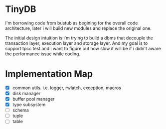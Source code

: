 # TinyDB

I'm borrowing code from bustub as begining for the overall code architecture, later i will build new modules and replace the original one.

The initial design intuition is i'm trying to build a dbms that decouple the transaction layer, execution layer and storage layer. And my goal is to support tpcc test and i want to figure out how slow it will be if i didn't aware the performance issue while coding.

# Implementation Map

- [x] common utils. i.e. logger, rwlatch, exception, macros
- [x] disk manager
- [x] buffer pool manager
- [x] type subsystem
- [ ] schema
- [ ] tuple
- [ ] table